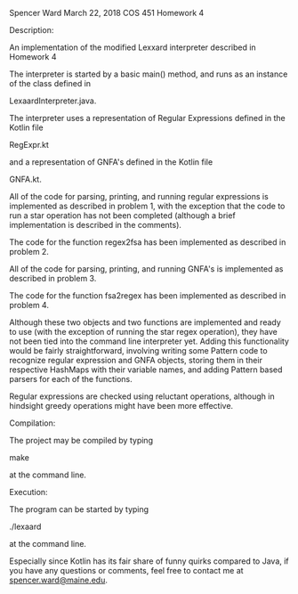 Spencer Ward
March 22, 2018
COS 451 Homework 4

Description:

An implementation of the modified Lexxard interpreter described in Homework 4

The interpreter is started by a basic main() method, and runs as an instance of the class defined in

LexaardInterpreter.java.

The interpreter uses a representation of Regular Expressions defined in the Kotlin file

RegExpr.kt

and a representation of GNFA's defined in the Kotlin file

GNFA.kt.

All of the code for parsing, printing, and running regular expressions is implemented as described in problem 1, with the exception that the code to run a star operation has not been completed (although a brief implementation is described in the comments).

The code for the function regex2fsa has been implemented as described in problem 2.

All of the code for parsing, printing, and running GNFA's is implemented as described in problem 3.

The code for the function fsa2regex has been implemented as described in problem 4.

Although these two objects and two functions are implemented and ready to use (with the exception of running the star regex operation), they have not been tied into the command line interpreter yet. Adding this functionality would be fairly straightforward, involving writing some Pattern code to recognize regular expression and GNFA objects, storing them in their respective HashMaps with their variable names, and adding Pattern based parsers for each of the functions.

Regular expressions are checked using reluctant operations, although in hindsight greedy operations might have been more effective.

Compilation:

The project may be compiled by typing

make

at the command line.

Execution:

The program can be started by typing

./lexaard

at the command line.

Especially since Kotlin has its fair share of funny quirks compared to Java, if you have any questions or comments, feel free to contact me at spencer.ward@maine.edu.
